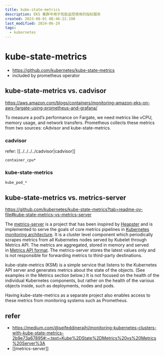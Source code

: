 ```yaml
---
title: kube-state-metrics
description: EKS 集群中用于性能监控使用的指标服务
created: 2023-08-01 08:46:22.190
last_modified: 2024-06-29
tags:
  - kubernetes
---
```


# kube-state-metrics
- https://github.com/kubernetes/kube-state-metrics
- included by prometheus operator

## kube-state-metrics vs. cadvisor
https://aws.amazon.com/blogs/containers/monitoring-amazon-eks-on-aws-fargate-using-prometheus-and-grafana/

To measure a pod’s performance on Fargate, we need metrics like vCPU, memory usage, and network transfers. Prometheus collects these metrics from two sources: cAdvisor and kube-state-metrics.
### cadvisor
refer: [[../../../../cadvisor|cadvisor]]
```
container_cpu*
```

### kube-state-metrics
```
kube_pod_*
```

## kube-state-metrics vs. metrics-server
https://github.com/kubernetes/kube-state-metrics?tab=readme-ov-file#kube-state-metrics-vs-metrics-server

The [metrics-server](https://github.com/kubernetes-incubator/metrics-server) is a project that has been inspired by [Heapster](https://github.com/kubernetes-retired/heapster) and is implemented to serve the goals of core metrics pipelines in [Kubernetes monitoring architecture](https://github.com/kubernetes/design-proposals-archive/blob/main/instrumentation/monitoring_architecture.md). It is a cluster level component which periodically scrapes metrics from all Kubernetes nodes served by Kubelet through Metrics API. The metrics are aggregated, stored in memory and served in [Metrics API format](https://git.k8s.io/metrics/pkg/apis/metrics/v1alpha1/types.go). The metrics-server stores the latest values only and is not responsible for forwarding metrics to third-party destinations.

kube-state-metrics (KSM) is a simple service that listens to the Kubernetes API server and generates metrics about the state of the objects. (See examples in the Metrics section below.) It is not focused on the health of the individual Kubernetes components, but rather on the health of the various objects inside, such as deployments, nodes and pods.

Having kube-state-metrics as a separate project also enables access to these metrics from monitoring systems such as Prometheus.

## refer
- https://medium.com/@seifeddinerajhi/monitoring-kubernetes-clusters-with-kube-state-metrics-2b9e73a67895#:~:text=Kube%2DState%2DMetrics%20vs%20Metrics%20Server%3A
- [[metrics-server]]


